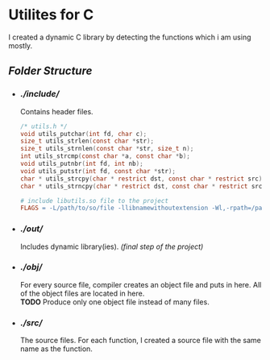# **Utilites for C**

I created a dynamic C library by detecting the functions which i am using mostly.

## **_Folder Structure_**
- ### *./include/*
	Contains header files.
	```c
	/* utils.h */
	void utils_putchar(int fd, char c);
	size_t utils_strlen(const char *str);
	size_t utils_strnlen(const char *str, size_t n);
	int utils_strcmp(const char *a, const char *b);
	void utils_putnbr(int fd, int nb);
	void utils_putstr(int fd, const char *str);
	char * utils_strcpy(char * restrict dst, const char * restrict src);
	char * utils_strncpy(char * restrict dst, const char * restrict src, size_t len);

	```

	```makefile
	# include libutils.so file to the project
	FLAGS = -L/path/to/so/file -llibnamewithoutextension -Wl,-rpath=/path/to/so/file
	```

- ### *./out/*
	Includes dynamic library(ies). *(final step of the project)*
- ### *./obj/*
	For every source file, compiler creates an object file and puts in here.
	All of the object files are located in here.<br>
	**TODO** Produce only one object file instead of many files.
- ### *./src/*
	The source files.
	For each function, I created a source file with the same name as the function.


